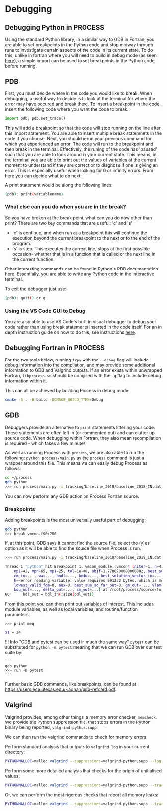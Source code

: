 # Debugging

## Debugging Python in PROCESS

Using the standard Python library, in a similar way to GDB in Fortran, you are able to set 
breakpoints in the Python code and stop midway through runs to investigate certain aspects of the 
code in its current state. To do this, unlike in fortran where you will need to build in debug mode 
(as seen [here](#gdb)), a simple import can be used to set breakpoints in the Python code before running.

## PDB

First, you must decide where in the code you would like to break. When debugging, a useful way to 
decide is to look at the terminal for where the error may have occured and break there. To insert a 
breakpoint in the code, insert the following code where you want the code to break.:

```python
import pdb; pdb.set_trace()
```

This will add a breakpoint so that the code will stop running on the line after this import
statement. You are able to insert multiple break statemnets in the code if you choose. Next, you 
should rerun your previous command for which you experienced an error. The code will run to the 
breakpoint and then break in the terminal. Effectively, the runing of the code has 'paused' such 
that you are able to look around in your current state. This means, in the terminal you are able 
to print out the values of variables at the current moment to understand if they are correct or to 
diagnose if one is giving an error. This is especially useful when looking for 0 or infinity 
errors. From here you can decide what to do next.

A print statement would be along the following lines:

```bash
(pdb): print(variablename)
```

### What else can you do when you are in the break?

So you have broken at the break point, what can you do now other than print? There are two key 
commands that are useful: 'c' and 's' 

- 'c' is continue, and when run at a breakpoint this will continue the execution beyond the current 
  breakpoint to the next or to the end of the program.
- 's' is step. This executes the current line, stops at the first possible occasion- whether that 
  is in a function that is called or the next line in the current function.

Other interesting commands can be found in Python's PDB documentation 
[here](https://docs.python.org/3/library/pdb.html). Essentially, you are able to write any Python 
code in the interactive terminal.

To exit the debugger just use:

```bash
(pdb): quit() or q
```

### Using the VS Code GUI to Debug

You are also able to use VS Code's built in visual debugger to debug your code rather than using 
break statements inserted in the code itself. For an in depth instruction guide on how to do this, 
see instructions [here](https://code.visualstudio.com/docs/editor/debugging).

## Debugging Fortran in PROCESS

For the two tools below, running `f2py` with the `--debug` flag will include debug information into 
the compilation, and may provide some additional information to GDB and Valgrind outputs. If an error 
exists within unwrapped Fortran, `libprocess.so` should be compiled with the `-g` flag to include 
debug information within it.

This can all be achieved by building Process in debug mode:

```bash
cmake -S . -B build -DCMAKE_BUILD_TYPE=Debug
```

## GDB

Debuggers provide an alternative to `print` statements littering your code. These statements are 
often left in (or commented out) and can clutter up source code. When debugging within Fortran, 
they also mean recompilation is required - which takes a few minutes.

As well as running Process with `process`, we are also able to run the following: 
`python process/main.py` as the `process` command is just a wrapper around this file. This means 
we can easily debug Process as follows:

```bash
cd ~/process
gdb python
>>> run process/main.py -i tracking/baseline_2018/baseline_2018_IN.dat
```

You can now perform any GDB action on Process Fortran source.

### Breakpoints

Adding breakpoints is the most universally useful part of debugging:

```bash
gdb python
>>> break vmcon.f90:200
```

If, at this point, GDB says it cannot find the source file, select the (y)es option as it will be 
able to find the source file when Process is run.

```bash
>>> run process/main.py -i tracking/baseline_2018/baseline_2018_IN.dat

Thread 1 "python" hit Breakpoint 1, vmcon_module::vmcon4 (niter=1, n=41, m=24, mpnppn=<optimized out>, mpnpp1=67, meq=24, lcnorm=176, lb=176, ldel=1232, lh=352, lwa=352, liwa=1143, npp=84, nsix=252,
    np1=42, mpn=65, mp1=25, tol=1e-08, objf=1.7780200000000002, best_sum_so_far_in=999, iwa_in=..., ilower=..., iupper=..., fgrd=..., conf=..., bdl_in=..., bdu_in=..., x=..., delta_in=..., gm_in=...,
    cm_in=..., wa=..., bndl=..., bndu=..., best_solution_vector_in=..., cnorm_in=..., b_in=<error reading variable: value requires 247808 bytes, which is more than max-value-size>,
    h=<error reading variable: value requires 991232 bytes, which is more than max-value-size>, info_in=0, mact_in=0, exit_code=0, info_out=0, mact_out=0, iwa_out=..., spgdel=0, sum=0,
    lowest_valid_fom=0, aux=0, best_sum_so_far_out=0, gm_out=..., vlam=..., glag=..., glaga=..., xa=..., vmu=..., delta_var=..., best_solution_vector_out=..., cnorm_out=..., b_out=..., bdl_out=...,
    bdu_out=..., delta_out=..., cm_out=...) at /root/process/source/fortran/vmcon.f90:60
60	    bdl_out = bdl_in(:size(bdl_out))
```

From this point you can then print out variables of interest. This includes module variables, as 
well as local variables, and routine/function parameters.

```bash
>>> print meq

$1 = 24
```

!!! Info "GDB and pytest can be used in much the same way"
    `pytest` can be substituted for `python -m pytest` meaning that we can run GDB over our test suite by:

    ```
    gdb python
    >>> run -m pytest
    ```
    
Further basic GDB commands, like breakpoints, can be found at https://users.ece.utexas.edu/~adnan/gdb-refcard.pdf.


## Valgrind
Valgrind provides, among other things, a memory error checker, `memcheck`. We provide the Python 
suppression file, that stops errors in the Python binary being reported, `valgrind-python.supp`.

We can then run the valgrind commands to chech for memory errors.

Perform standard analysis that outputs to `valgrind.log` in your current directory:

```bash
PYTHONMALLOC=malloc valgrind --suppressions=valgrind-python.supp --log-file=valgrind.log process -i tests/regression/scenarios/2D_scan/IN.DAT
```

Perform some more detailed analysis that checks for the origin of unitialised values:

```bash
PYTHONMALLOC=malloc valgrind --suppressions=valgrind-python.supp --track-origins=yes --log-file=valgrind.log process -i tests/regression/scenarios/2D_scan/IN.DAT
```

Or, we can perform the most rigerous checks that report all memory leaks:

```bash
PYTHONMALLOC=malloc valgrind --suppressions=valgrind-python.supp --track-origins=yes --leak-check=full --log-file=valgrind.log process -i tests/regression/scenarios/2D_scan/IN.DAT
```
